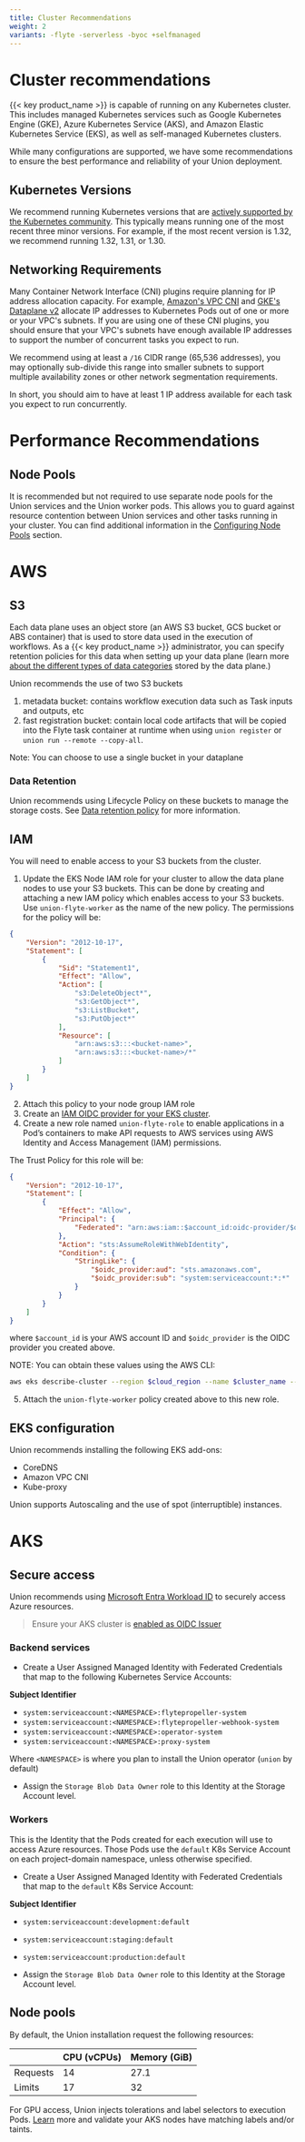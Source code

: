 ```yaml
---
title: Cluster Recommendations
weight: 2
variants: -flyte -serverless -byoc +selfmanaged
---
```


# Cluster recommendations

{{< key product_name >}} is capable of running on any Kubernetes cluster.  This includes managed Kubernetes services such as Google Kubernetes Engine (GKE), Azure Kubernetes Service (AKS), and Amazon Elastic Kubernetes Service (EKS), as well as self-managed Kubernetes clusters.

While many configurations are supported, we have some recommendations to ensure the best performance and reliability of your Union deployment.

## Kubernetes Versions

We recommend running Kubernetes versions that are [actively supported by the Kubernetes community](https://kubernetes.io/releases/).  This
typically means running one of the most recent three minor versions.  For example, if the most recent version is 1.32, we recommend
running 1.32, 1.31, or 1.30.

## Networking Requirements

Many Container Network Interface (CNI) plugins require planning for IP address allocation capacity.  For example, [Amazon's VPC CNI](https://docs.aws.amazon.com/eks/latest/userguide/managing-vpc-cni.html) and [GKE's Dataplane v2](https://cloud.google.com/kubernetes-engine/docs/concepts/dataplane-v2)
allocate IP addresses to Kubernetes Pods out of one or more or your VPC's subnets.  If you are using one of these CNI plugins, you should
ensure that your VPC's subnets have enough available IP addresses to support the number of concurrent tasks you expect to run.

We recommend using at least a `/16` CIDR range (65,536 addresses), you may optionally sub-divide this range into smaller subnets to
support multiple availability zones or other network segmentation requirements.

In short, you should aim to have at least 1 IP address available for each task you expect to run concurrently.

# Performance Recommendations

## Node Pools

It is recommended but not required to use separate node pools for the Union services and the Union worker pods.  This allows you to
guard against resource contention between Union services and other tasks running in your cluster.  You can find additional information
in the [Configuring Node Pools](./configuration/node-pools.md) section.

# AWS

## S3
Each data plane uses an object store (an AWS S3 bucket, GCS bucket or ABS container) that is used to store data used in the execution of workflows.
As a {{< key product_name >}} administrator, you can specify retention policies for this data when setting up your data plane (learn more [about the different types of data categories](./data-retention-policy.md#data-categories) stored by the data plane.)

Union recommends the use of two S3 buckets
1. metadata bucket: contains workflow execution data such as Task inputs and outputs, etc
2. fast registration bucket: contain local code artifacts that will be copied into the Flyte task container at runtime when using `union register` or `union run --remote --copy-all`.

Note: You can choose to use a single bucket in your dataplane

### Data Retention
Union recommends using Lifecycle Policy on these buckets to manage the storage costs. See [Data retention policy](./data-retention-policy.md#data-retention-policy) for more information.


## IAM
You will need to enable access to your S3 buckets from the cluster.

1. Update the EKS Node IAM role for your cluster to allow the data plane nodes to use your S3 buckets. This can be done by creating and attaching a new IAM policy which enables access to your S3 buckets. Use `union-flyte-worker` as the name of the new policy. The permissions for the policy will be:

```json
{
    "Version": "2012-10-17",
    "Statement": [
        {
            "Sid": "Statement1",
            "Effect": "Allow",
            "Action": [
                "s3:DeleteObject*",
                "s3:GetObject*",
                "s3:ListBucket",
                "s3:PutObject*"
            ],
            "Resource": [
                "arn:aws:s3:::<bucket-name>",
                "arn:aws:s3:::<bucket-name>/*"
            ]
        }
    ]
}
```

2. Attach this policy to your node group IAM role
3. Create an [IAM OIDC provider for your EKS cluster](https://docs.aws.amazon.com/eks/latest/userguide/enable-iam-roles-for-service-accounts.html#_create_oidc_provider_eksctl).
4. Create a new role named `union-flyte-role` to enable applications in a Pod’s containers to make API requests to AWS services using AWS Identity and Access Management (IAM) permissions.

The Trust Policy for this role will be:

```json
{
    "Version": "2012-10-17",
    "Statement": [
        {
            "Effect": "Allow",
            "Principal": {
                "Federated": "arn:aws:iam::$account_id:oidc-provider/$oidc_provider"
            },
            "Action": "sts:AssumeRoleWithWebIdentity",
            "Condition": {
                "StringLike": {
                    "$oidc_provider:aud": "sts.amazonaws.com",
                    "$oidc_provider:sub": "system:serviceaccount:*:*"
                }
            }
        }
    ]
}
```
where `$account_id` is your AWS account ID and `$oidc_provider` is the OIDC provider you created above.

NOTE: You can obtain these values using the AWS CLI:
```bash
aws eks describe-cluster --region $cloud_region --name $cluster_name --query "cluster.identity.oidc.issuer" --output text
```
5. Attach the `union-flyte-worker` policy created above to this new role.


## EKS configuration
Union recommends installing the following EKS add-ons:
  - CoreDNS
  - Amazon VPC CNI
  - Kube-proxy

Union supports Autoscaling and the use of spot (interruptible) instances.

# AKS

## Secure access

Union recommends using [Microsoft Entra Workload ID](https://learn.microsoft.com/en-us/azure/aks/workload-identity-overview) to securely access Azure resources.

> Ensure your AKS cluster is [enabled as OIDC Issuer](https://learn.microsoft.com/en-us/azure/aks/use-oidc-issuer)
### Backend services

- Create a User Assigned Managed Identity with Federated Credentials that map to the following Kubernetes Service Accounts:

**Subject Identifier**
- `system:serviceaccount:<NAMESPACE>:flytepropeller-system`
- `system:serviceaccount:<NAMESPACE>:flytepropeller-webhook-system`
- `system:serviceaccount:<NAMESPACE>:operator-system`
- `system:serviceaccount:<NAMESPACE>:proxy-system`

Where `<NAMESPACE>` is where you plan to install the Union operator (`union` by default)

- Assign the `Storage Blob Data Owner` role to this Identity at the Storage Account level.

### Workers

This is the Identity that the Pods created for each execution will use to access Azure resources. Those Pods use the `default` K8s Service Account on each project-domain namespace, unless otherwise specified.

- Create a User Assigned Managed Identity with Federated Credentials that map to the `default` K8s Service Account:

**Subject Identifier**

- `system:serviceaccount:development:default`
- `system:serviceaccount:staging:default`
- `system:serviceaccount:production:default`

- Assign the `Storage Blob Data Owner` role to this Identity at the Storage Account level.

## Node pools

By default, the Union installation request the following resources:

|   |  CPU (vCPUs)| Memory (GiB) |
|---|---|---|
| Requests  |  14 | 27.1  |
| Limits  | 17  |  32 |

For GPU access, Union injects tolerations and label selectors to execution Pods. [Learn](./flyte-configuration/configuring-access-to-gpus) more and validate your AKS nodes have matching labels and/or taints.
